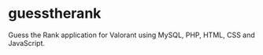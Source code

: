 ﻿# guesstherank
Guess the Rank application for Valorant using MySQL, PHP, HTML, CSS and JavaScript.
